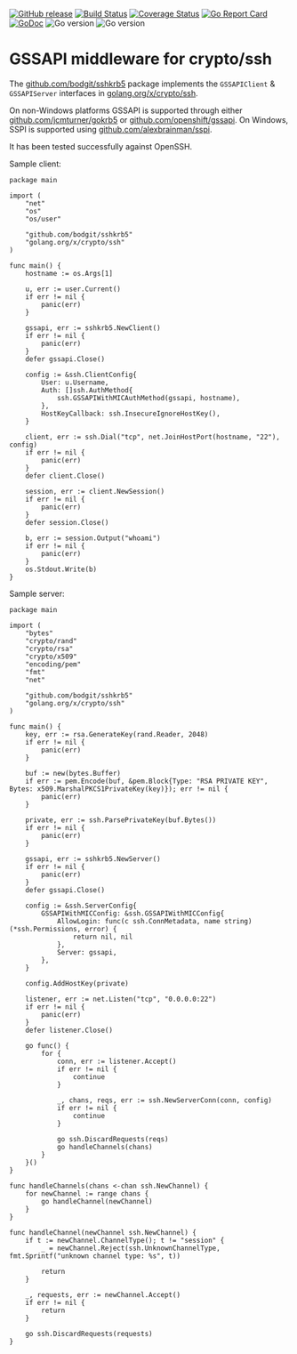 [![GitHub release](https://img.shields.io/github/v/release/bodgit/sshkrb5)](https://github.com/bodgit/sshkrb5/releases)
[![Build Status](https://img.shields.io/github/actions/workflow/status/bodgit/sshkrb5/build.yml?branch=main)](https://github.com/bodgit/sshkrb5/actions?query=workflow%3ABuild)
[![Coverage Status](https://coveralls.io/repos/github/bodgit/sshkrb5/badge.svg?branch=main)](https://coveralls.io/github/bodgit/sshkrb5?branch=main)
[![Go Report Card](https://goreportcard.com/badge/github.com/bodgit/sshkrb5)](https://goreportcard.com/report/github.com/bodgit/sshkrb5)
[![GoDoc](https://godoc.org/github.com/bodgit/sshkrb5?status.svg)](https://godoc.org/github.com/bodgit/sshkrb5)
![Go version](https://img.shields.io/badge/Go-1.22-brightgreen.svg)
![Go version](https://img.shields.io/badge/Go-1.21-brightgreen.svg)

# GSSAPI middleware for crypto/ssh

The [github.com/bodgit/sshkrb5](https://godoc.org/github.com/bodgit/sshkrb5)
package implements the `GSSAPIClient` & `GSSAPIServer` interfaces in
[golang.org/x/crypto/ssh](https://godoc.org/golang.org/x/crypto/ssh).

On non-Windows platforms GSSAPI is supported through either
[github.com/jcmturner/gokrb5](https://github.com/jcmturner/gokrb5) or
[github.com/openshift/gssapi](https://github.com/openshift/gssapi). On
Windows, SSPI is supported using
[github.com/alexbrainman/sspi](https://github.com/alexbrainman/sspi).

It has been tested successfully against OpenSSH.

Sample client:

```golang
package main

import (
	"net"
	"os"
	"os/user"

	"github.com/bodgit/sshkrb5"
	"golang.org/x/crypto/ssh"
)

func main() {
	hostname := os.Args[1]

	u, err := user.Current()
	if err != nil {
		panic(err)
	}

	gssapi, err := sshkrb5.NewClient()
	if err != nil {
		panic(err)
	}
	defer gssapi.Close()

	config := &ssh.ClientConfig{
		User: u.Username,
		Auth: []ssh.AuthMethod{
			ssh.GSSAPIWithMICAuthMethod(gssapi, hostname),
		},
		HostKeyCallback: ssh.InsecureIgnoreHostKey(),
	}

	client, err := ssh.Dial("tcp", net.JoinHostPort(hostname, "22"), config)
	if err != nil {
		panic(err)
	}
	defer client.Close()

	session, err := client.NewSession()
	if err != nil {
		panic(err)
	}
	defer session.Close()

	b, err := session.Output("whoami")
	if err != nil {
		panic(err)
	}
	os.Stdout.Write(b)
}
```

Sample server:

```golang
package main

import (
	"bytes"
	"crypto/rand"
	"crypto/rsa"
	"crypto/x509"
	"encoding/pem"
	"fmt"
	"net"

	"github.com/bodgit/sshkrb5"
	"golang.org/x/crypto/ssh"
)

func main() {
	key, err := rsa.GenerateKey(rand.Reader, 2048)
	if err != nil {
		panic(err)
	}

	buf := new(bytes.Buffer)
	if err := pem.Encode(buf, &pem.Block{Type: "RSA PRIVATE KEY", Bytes: x509.MarshalPKCS1PrivateKey(key)}); err != nil {
		panic(err)
	}

	private, err := ssh.ParsePrivateKey(buf.Bytes())
	if err != nil {
		panic(err)
	}

	gssapi, err := sshkrb5.NewServer()
	if err != nil {
		panic(err)
	}
	defer gssapi.Close()

	config := &ssh.ServerConfig{
		GSSAPIWithMICConfig: &ssh.GSSAPIWithMICConfig{
			AllowLogin: func(c ssh.ConnMetadata, name string) (*ssh.Permissions, error) {
				return nil, nil
			},
			Server: gssapi,
		},
	}

	config.AddHostKey(private)

	listener, err := net.Listen("tcp", "0.0.0.0:22")
	if err != nil {
		panic(err)
	}
	defer listener.Close()

	go func() {
		for {
			conn, err := listener.Accept()
			if err != nil {
				continue
			}

			_, chans, reqs, err := ssh.NewServerConn(conn, config)
			if err != nil {
				continue
			}

			go ssh.DiscardRequests(reqs)
			go handleChannels(chans)
		}
	}()
}

func handleChannels(chans <-chan ssh.NewChannel) {
	for newChannel := range chans {
		go handleChannel(newChannel)
	}
}

func handleChannel(newChannel ssh.NewChannel) {
	if t := newChannel.ChannelType(); t != "session" {
		_ = newChannel.Reject(ssh.UnknownChannelType, fmt.Sprintf("unknown channel type: %s", t))

		return
	}

	_, requests, err := newChannel.Accept()
	if err != nil {
		return
	}

	go ssh.DiscardRequests(requests)
}
```
